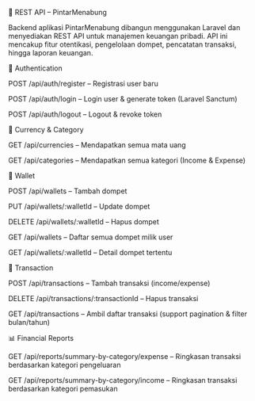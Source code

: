 📌 REST API – PintarMenabung

Backend aplikasi PintarMenabung dibangun menggunakan Laravel dan menyediakan REST API untuk manajemen keuangan pribadi. API ini mencakup fitur otentikasi, pengelolaan dompet, pencatatan transaksi, hingga laporan keuangan.

🔑 Authentication

POST /api/auth/register – Registrasi user baru

POST /api/auth/login – Login user & generate token (Laravel Sanctum)

POST /api/auth/logout – Logout & revoke token

💱 Currency & Category

GET /api/currencies – Mendapatkan semua mata uang

GET /api/categories – Mendapatkan semua kategori (Income & Expense)

👛 Wallet

POST /api/wallets – Tambah dompet

PUT /api/wallets/:walletId – Update dompet

DELETE /api/wallets/:walletId – Hapus dompet

GET /api/wallets – Daftar semua dompet milik user

GET /api/wallets/:walletId – Detail dompet tertentu

💸 Transaction

POST /api/transactions – Tambah transaksi (income/expense)

DELETE /api/transactions/:transactionId – Hapus transaksi

GET /api/transactions – Ambil daftar transaksi (support pagination & filter bulan/tahun)

📊 Financial Reports

GET /api/reports/summary-by-category/expense – Ringkasan transaksi berdasarkan kategori pengeluaran

GET /api/reports/summary-by-category/income – Ringkasan transaksi berdasarkan kategori pemasukan
